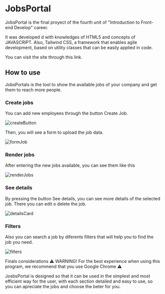 # JobsPortal
JobsPortal is the final proyect of the fourth unit of "Introduction to Front-end Develop" career.

It was developed d with knowledges of HTML5 and concepts of JAVASCRIPT. Also, Tailwind CSS, a framework that enables agile development, based on utility classes that can be easily applied in code.

You can visit the site through  this link.

## How to use
JobsPortals is the tool to show the available jobs of your company and get them to reach more people.

### Create jobs
You can add new employees through the button Create Job.

![createButton](https://github.com/Indra-2507/JobsPortal/assets/121632953/0d21976a-af99-40d9-86fe-8174f4c6c829)

Then, you will see a form to upload the job data.

![formJob](https://github.com/Indra-2507/JobsPortal/assets/121632953/1269a3ee-cc72-4bb8-9edd-e53981baea3f)

### Render jobs
After entering the new jobs available, you can see them like this

![renderJobs](https://github.com/Indra-2507/JobsPortal/assets/121632953/7a716d9e-0873-4675-bc3a-a2bef8afdbd0)

### See details
By pressing the button See details, you can see more details of the selected job.
There you can edit o delete the job.

![detailsCard](https://github.com/Indra-2507/JobsPortal/assets/121632953/15db1cdf-b220-4920-bfb5-0230c4cc73c9)

### Filters
Also you can search a job by diferents filters that will help you to find the job you need.

![filters](https://github.com/Indra-2507/JobsPortal/assets/121632953/6e8961fe-52ec-417b-a4b6-1accbb8ad4e6)

Finals considerations
⚠ WARNING! For the best experience when using this program, we recommend that you use Google Chrome ⚠

JosbsPortal is designed so that it can be used in the simplest and most efficient way for the user, with each section detailed and easy to use, so you can apreciate the jobs and choose the beter for you.
